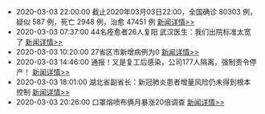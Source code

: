 - 2020-03-03 22:00:00  截止2020年03月03日22:00，全国确诊 80303 例，疑似 587 例，死亡 2948 例，治愈 47451 例  [新闻详情>>](https://github.com/AlbertGithubHome/ChineseVictory/blob/master/PneumoniaMap/20200303220000.jpg)
- 2020-03-03 07:37:00  44名痊愈者26人复阳 武汉医生：我们出院标准太宽了  [新闻详情>>](http://finance.sina.com.cn/china/2020-03-03/doc-iimxyqvz7364791.shtml)
- 2020-03-03 10:20:00  27省区市新增病例为0  [新闻详情>>](http://finance.sina.com.cn/roll/2020-03-03/doc-iimxxstf5973956.shtml)
- 2020-03-03 14:46:00  通报！又是复工后感染，公司177人隔离，强制责令停产！  [新闻详情>>](http://finance.sina.com.cn/stock/relnews/cn/2020-03-03/doc-iimxyqvz7492516.shtml)
- 2020-03-03 18:01:00  湖北省副省长：新冠肺炎患者增量风险仍未得到根本控制  [新闻详情>>](http://finance.sina.com.cn/wm/2020-03-03/doc-iimxyqvz7540538.shtml)
- 2020-03-03 20:26:00  口罩熔喷布俩月暴涨20倍调查  [新闻详情>>](http://news.sina.com.cn/c/2020-03-03/doc-iimxxstf6139193.shtml)
